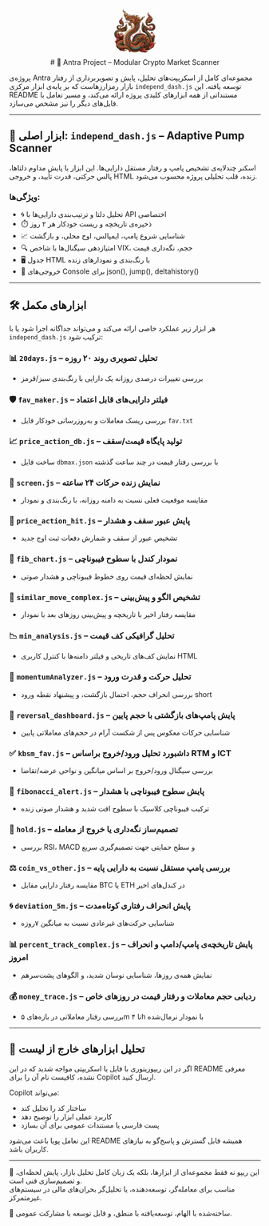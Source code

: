 <p align="center">
  <img src="https://github.com/dewebdes/Antra/blob/main/public/Antra.png" alt="Partizan Logo" width="100" height="100">
<br>
# 📡 Antra Project – Modular Crypto Market Scanner

پروژه‌ی Antra مجموعه‌ای کامل از اسکریپت‌های تحلیل، پایش و تصویربرداری از رفتار بازار رمزارزهاست که بر پایه‌ی ابزار مرکزی `independ_dash.js` توسعه یافته. این README مستنداتی از همه ابزارهای کلیدی پروژه ارائه می‌کند، و مسیر تعامل با فایل‌های دیگر را نیز مشخص می‌سازد.

---

## 🔧 ابزار اصلی: `independ_dash.js` – Adaptive Pump Scanner

اسکنر چندلایه‌ی تشخیص پامپ و رفتار مستقل دارایی‌ها. این ابزار با پایش مداوم دلتاها، پالس حرکتی، قدرت تأیید، و خروجی‌ HTML‌ زنده، قلب تحلیلی پروژه محسوب می‌شود.

### ویژگی‌ها:
- 🌀 تحلیل دلتا و ترتیب‌بندی دارایی‌ها با API اختصاصی
- ⏱️ ذخیره‌ی تاریخچه و ریست خودکار هر ۲ روز
- 📈 شناسایی شروع پامپ، ایمپالس، اوج محلی، و بازگشت
- 🔍 امتیازدهی سیگنال‌ها با شاخص VIX، حجم، نگه‌داری قیمت
- 🖥️ جدول HTML با رنگ‌بندی و نمودارهای زنده
- 🧾 خروجی‌های Console برای json(), jump(), deltahistory()

---

## 🛠️ ابزارهای مکمل

هر ابزار زیر عملکرد خاصی ارائه می‌کند و می‌تواند جداگانه اجرا شود یا با `independ_dash.js` ترکیب شود:

### 📊 `20days.js` – تحلیل تصویری روند ۲۰ روزه
- بررسی تغییرات درصدی روزانه یک دارایی با رنگ‌بندی سبز/قرمز

### 🛡️ `fav_maker.js` – فیلتر دارایی‌های قابل اعتماد
- بررسی ریسک معاملات و به‌روزرسانی خودکار فایل `fav.txt`

### 📈 `price_action_db.js` – تولید پایگاه قیمت/سقف
- ساخت فایل `dbmax.json` با بررسی رفتار قیمت در چند ساعت گذشته

### 🎥 `screen.js` – نمایش زنده حرکات ۲۴ ساعته
- مقایسه موقعیت فعلی نسبت به دامنه روزانه، با رنگ‌بندی و نمودار

### 🔔 `price_action_hit.js` – پایش عبور سقف و هشدار
- تشخیص عبور از سقف و شمارش دفعات ثبت اوج جدید

### 📐 `fib_chart.js` – نمودار کندل با سطوح فیبوناچی
- نمایش لحظه‌ای قیمت روی خطوط فیبوناچی و هشدار صوتی

### 🔮 `similar_move_complex.js` – تشخیص الگو و پیش‌بینی
- مقایسه رفتار اخیر با تاریخچه و پیش‌بینی روزهای بعد با نمودار

### 📉 `min_analysis.js` – تحلیل گرافیکی کف قیمت
- نمایش کف‌های تاریخی و فیلتر دامنه‌ها با کنترل کاربری HTML

### 🚀 `momentumAnalyzer.js` – تحلیل حرکت و قدرت ورود
- بررسی انحراف حجم، احتمال بازگشت، و پیشنهاد نقطه ورود short

### 🔁 `reversal_dashboard.js` – پایش پامپ‌های بازگشتی با حجم پایین
- شناسایی حرکات معکوس پس از شکست آرام در حجم‌های معاملاتی پایین

### ✅ `kbsm_fav.js` – داشبورد تحلیل ورود/خروج براساس RTM و ICT
- بررسی سیگنال ورود/خروج بر اساس میانگین و نواحی عرضه/تقاضا

### 🎯 `fibonacci_alert.js` – پایش سطوح فیبوناچی با هشدار
- ترکیب فیبوناچی کلاسیک با سطوح افت شدید و هشدار صوتی زنده

### 🧘 `hold.js` – تصمیم‌ساز نگه‌داری یا خروج از معامله
- بررسی RSI، MACD و سطح حمایتی جهت تصمیم‌گیری سریع

### ⚖️ `coin_vs_other.js` – بررسی پامپ مستقل نسبت به دارایی پایه
- مقایسه رفتار دارایی مقابل BTC یا ETH در کندل‌های اخیر

### 🌀 `deviation_5m.js` – پایش انحراف رفتاری کوتاه‌مدت
- شناسایی حرکت‌های غیرعادی نسبت به میانگین ۷‌روزه

### 📊 `percent_track_complex.js` – پایش تاریخچه‌ی پامپ/دامپ و انحراف امروز
- نمایش همه‌ی روزها، شناسایی نوسان شدید، و الگوهای پشت‌سرهم

### 💰 `money_trace.js` – ردیابی حجم معاملات و رفتار قیمت در روزهای خاص
- بررسی رفتار معاملاتی در بازه‌های ۵m تا ۴h با نمودار نرمال‌شده

---

## 🧠 تحلیل ابزارهای خارج از لیست

اگر در این ریپوزیتوری با فایل یا اسکریپتی مواجه شدید که در این README معرفی نشده، کافیست نام آن را برای Copilot ارسال کنید.

Copilot می‌تواند:
- ساختار کد را تحلیل کند
- کاربرد عملی ابزار را توضیح دهد
- پست فارسی یا مستندات عمومی برای آن بسازد

این تعامل پویا باعث می‌شود README همیشه قابل گسترش و پاسخ‌گو به نیازهای کاربران باشد.

---

🧭 این ریپو نه فقط مجموعه‌ای از ابزارها، بلکه یک زبان کامل تحلیل بازار، پایش لحظه‌ای، و تصمیم‌سازی فنی است.  
مناسب برای معامله‌گر، توسعه‌دهنده، یا تحلیل‌گر بحران‌های مالی در سیستم‌های غیرمتمرکز.

🎉 ساخته‌شده با الهام، توسعه‌یافته با منطق، و قابل توسعه با مشارکت عمومی.
